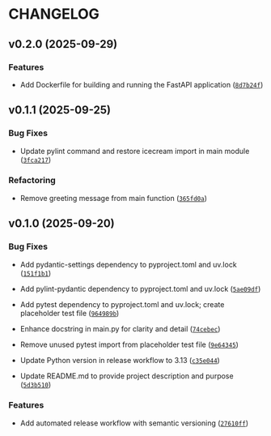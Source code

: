 # CHANGELOG


## v0.2.0 (2025-09-29)

### Features

- Add Dockerfile for building and running the FastAPI application
  ([`8d7b24f`](https://github.com/milsman2/cpu-ml-demo/commit/8d7b24ff223d7d193b3549726a13a7eaa8914744))


## v0.1.1 (2025-09-25)

### Bug Fixes

- Update pylint command and restore icecream import in main module
  ([`3fca217`](https://github.com/milsman2/cpu-ml-demo/commit/3fca217e39891b93628793d22dac8003246aa142))

### Refactoring

- Remove greeting message from main function
  ([`365fd0a`](https://github.com/milsman2/cpu-ml-demo/commit/365fd0a1c1ec271cd719db5927b76105ed239219))


## v0.1.0 (2025-09-20)

### Bug Fixes

- Add pydantic-settings dependency to pyproject.toml and uv.lock
  ([`151f1b1`](https://github.com/milsman2/cpu-ml-demo/commit/151f1b12bdb13212bc39f02f4e79d57e5d3fc469))

- Add pylint-pydantic dependency to pyproject.toml and uv.lock
  ([`5ae09df`](https://github.com/milsman2/cpu-ml-demo/commit/5ae09df389851801384af0f749a0c1175ce9a4a9))

- Add pytest dependency to pyproject.toml and uv.lock; create placeholder test file
  ([`964989b`](https://github.com/milsman2/cpu-ml-demo/commit/964989b998804e8428096e51cb278aef30206b71))

- Enhance docstring in main.py for clarity and detail
  ([`74cebec`](https://github.com/milsman2/cpu-ml-demo/commit/74cebec6220141d40cde18985b7388df762572ac))

- Remove unused pytest import from placeholder test file
  ([`9e64345`](https://github.com/milsman2/cpu-ml-demo/commit/9e643457fa1ea4ab62ce7f503afbae723b5a8a74))

- Update Python version in release workflow to 3.13
  ([`c35e044`](https://github.com/milsman2/cpu-ml-demo/commit/c35e0448a3c9e71d1b1106a7ca85e1dcb627be23))

- Update README.md to provide project description and purpose
  ([`5d3b510`](https://github.com/milsman2/cpu-ml-demo/commit/5d3b510b66c6e6ccfd338f31bc28269dc03c6fc5))

### Features

- Add automated release workflow with semantic versioning
  ([`27610ff`](https://github.com/milsman2/cpu-ml-demo/commit/27610ff5cd9f878506d12edbd0ff156510486b0e))
